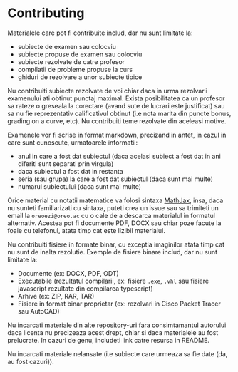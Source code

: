 # Contributing

Materialele care pot fi contribuite includ, dar nu sunt limitate la:

 - subiecte de examen sau colocviu
 - subiecte propuse de examen sau colocviu
 - subiecte rezolvate de catre profesor
 - compilatii de probleme propuse la curs
 - ghiduri de rezolvare a unor subiecte tipice

Nu contribuiti subiecte rezolvate de voi chiar daca in urma rezolvarii examenului ati obtinut punctaj maximal. Exista posibilitatea ca un profesor sa rateze o greseala la corectare (avand sute de lucrari este justificat) sau sa nu fie reprezentativ calificativul obtinut (i.e nota marita din puncte bonus, grading on a curve, etc). Nu contribuiti teme rezolvate din aceleasi motive.

Examenele vor fi scrise in format markdown, precizand in antet, in cazul in care sunt cunoscute, urmatoarele informatii:

 - anul in care a fost dat subiectul (daca acelasi subiect a fost dat in ani diferiti sunt separati prin virgula)
 - daca subiectul a fost dat in restanta
 - seria (sau grupa) la care a fost dat subiectul (daca sunt mai multe)
 - numarul subiectului (daca sunt mai multe)

Orice material cu notatii matematice va folosi sintaxa [MathJax](https://math.meta.stackexchange.com/questions/5020/mathjax-basic-tutorial-and-quick-reference), insa, daca nu sunteti familiarizati cu sintaxa, puteti crea un issue sau sa trimiteti un email la `oreoezi@oreo.ac` cu o cale de a descarca materialul in formatul alternativ. Acestea pot fi documente PDF, DOCX sau chiar poze facute la foaie cu telefonul, atata timp cat este lizibil materialul.

Nu contribuiti fisiere in formate binar, cu exceptia imaginilor atata timp cat nu sunt de inalta rezolutie. Exemple de fisiere binare includ, dar nu sunt limitate la:
 - Documente (ex: DOCX, PDF, ODT)
 - Executabile (rezultatul compilarii, ex: fisiere `.exe`, `.vhl` sau fisiere javascript rezultate din compilarea typescript)
 - Arhive (ex: ZIP, RAR, TAR)
 - Fisiere in format binar proprietar (ex: rezolvari in Cisco Packet Tracer sau AutoCAD)

Nu incarcati materiale din alte repository-uri fara consimtamantul autorului daca licenta nu precizeaza acest drept, chiar si daca materialele au fost prelucrate. In cazuri de genu, includeti link catre resursa in README.

Nu incarcati materiale nelansate (i.e subiecte care urmeaza sa fie date (da, au fost cazuri)).